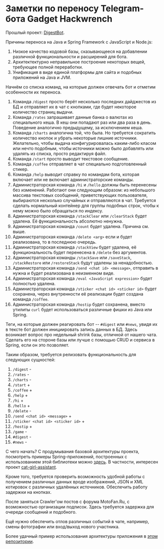 Заметки по переносу Telegram-бота Gadget Hackwrench
===================================================

Прошлый проект: [DigestBot](https://github.com/EXL/DigestBot).

Причины переноса на Java и Spring Framework с JavaScript и Node.js:

1. Низкое качество кодовой базы, сказывающееся на добавлении различной функциональности и расширений для бота.
2. Архитектектурно неправильное построение некоторых вещей, требующее полной переработки.
3. Унификация в виде единой платформы для сайта и подобных приложений на Java и JVM.

Начнём со списка команд, на которые должен отвечать бот и отметим особенности их переноса.

1. Команда `/digest` просто берёт несколько последних дайджестов из БД и отправляет их в чат с кнопками, где будет некоторое количество страниц выдачи.
2. Команда `/rates` запрашивает данные банка о валютах из специального кеша. В кеш они попадают раз или два раза в день. Поведение аналогично предыдущему, за исключением кеша.
3. Команда `/charts` аналогична той, что была. Но требуется сократить количество кнопок и убрать некоторые лишние источники. Желательно, чтобы выдача конфигурировалась каким-либо класом или нечто подобным, чтобы источники можно было добавлять или удалять из списка, просто редактируя файл.
4. Команда `/start` просто выводит текстовое сообщение.
5. Команда `/coffee` отправляет в чат специально подготовленный стикер.
6. Команда `/help` выводит справку по командам бота, которая включает или не включает администраторские команды.
7. Администраторская команда `/hi` и `/hello` должны быть перенесены без изменений. Работают они следующим образом: из небольшого массива текстовых сообщений, приветствующих пользователя, выбираются несколько случайных и отправляются в чат. Требуется сделать нормальный контейнер для группы подобных строк, чтобы к нему можно было обращаться по индексу.
8. Администраторская команда `/stackClear` или `/clearStack` будет удалена. Её функциональность абсолютно ненужна.
9. Администраторская команда `/count` будет удалена. Причина см. выше.
10. Администраторская команда `/delete <arg>` если и будет реализована, то в последнюю очередь.
11. Администраторская команда `/stackView` будет удалена, её функциональность будет перенесена в `/delete` без аргументов.
12. Администраторская команды `/stackSave` или `/saveStack`, `/stackRestore` или `/restoreStack` будут удалены за ненадобностью.
13. Администраторская команда `/send <chat id> <message>`, отправить <message> в <chat id> нужна и будет реализована в неизменном виде.
14. Администраторская команда `/eval <JavaScript expression>` будет полностью удалена.
15. Администраторская команда `/sticker <chat id> <sticker id>` будет сохранена, через внутренности её реализации будет создана команда `/coffee`.
16. Администраторская команда `/hostip` будет сохранена, вместо утилиты `curl` будет использоваться различные фишки из Java или Spring.

Теги, на которые должен реагировать бот -- `#digest` или `#news`, увидя их в тексте бот должен инициировать запись данных в БД. Здесь возникает вопрос про недельный shrink базы, отличной от нашего чата. Сделать его на стороне базы или лучше с помощью CRUD и сервиса в Spring, если он это позволяет.

Таким образом, требуется релизовать функциональность для следующих сущностей:

1. `/digest` -
2. `/rates` -
3. `/charts` -
4. `/start` +
5. `/coffee` +
6. `/help` +
7. `/hi` +
8. `/hello` +
9. `/delete` -
10. `/send <chat id> <message>` +
11. `/sticker <chat id> <sticker id>` +
12. `/hostip` +
13. `/game` -
14. `#digest` -
15. `#news` -

С чего начать? С продумывания базовой архитектуры проекта, посмотреть примеры Spring-приложений, построенных с использованием этой библиотеки можно [здесь](https://github.com/rubenlagus/TelegramBots/network/dependents?package_id=UGFja2FnZS0zMTc5NTk2NjQ%3D). В частности, интересен проект [cat-girl-assistant](https://github.com/JackSmellyDog/cat-girl-assistant).

Кроме того, требуется проверить возможность удобной работы с получением различных данных вроде изображений, JSON и XML котировок с различных удалённых источников. Обеспечить работу задержки на кнопках.

После заняться Crawler'ом постов с форума MotoFan.Ru, с возможностью организации подписок. Здесь требуется задержка для очереди сообщений и подобного.

Ещё нужно обеспечить отлов различных событий в чате, например, смены фотографии или вход/выход нового участника.

Более удачный пример использования архитектуры приложения в [этом репозитории](https://github.com/jonigl/tacs-grupo1-api).